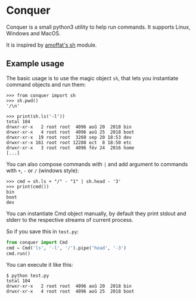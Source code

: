 # Conquer

Conquer is a small python3 utility to help run commands. It supports
Linux, Windows and MacOS.

It is inspired by [amoffat's sh](https://github.com/amoffat/sh) module.

## Example usage

The basic usage is to use the magic object `sh`, that lets you
instantiate command objects and run them:

    >>> from conquer import sh
    >>> sh.pwd()
    '/\n'

    >>> print(sh.ls('-l'))
    total 104
    drwxr-xr-x   2 root root  4096 aoû 20  2018 bin
    drwxr-xr-x   4 root root  4096 aoû 25  2018 boot
    drwxr-xr-x  19 root root  3260 sep 20 18:53 dev
    drwxr-xr-x 161 root root 12288 oct  8 18:50 etc
    drwxr-xr-x   3 root root  4096 fév 24  2016 home
    [...]


You can also compose commands with `|` and add argument to commands
with `+`, `-` or `/` (windows style):

    >>> cmd = sh.ls + "/" - "1" | sh.head - '3'
    >>> print(cmd())
    bin
    boot
    dev

You can instantiate Cmd object manually, by default they print stdout
and stderr to the respective streams of current process.

So if you save this in `test.py`:

```python
from conquer import Cmd
cmd = Cmd('ls', '-l', '/').pipe('head', '-3')
cmd.run()
```

You can execute it like this:

    $ python test.py
    total 104
    drwxr-xr-x   2 root root  4096 aoû 20  2018 bin
    drwxr-xr-x   4 root root  4096 aoû 25  2018 boot
